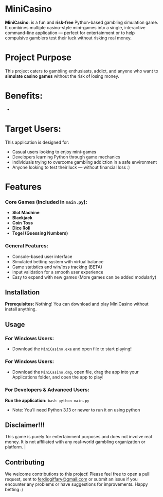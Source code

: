 # MiniCasino

**MiniCasino**: is a fun and **risk-free** Python-based gambling simulation game. It combines multiple casino-style mini-games into a single, interactive command-line application — perfect for entertainment or to help compulsive gamblers test their luck without risking real money.

# Project Purpose
This project caters to gambling enthusiasts, addict, and anyone who want to **simulate casino games** without the risk of losing money.

# Benefits:
-

# Target Users:

This application is designed for:
- Casual users looking to enjoy mini-games
- Developers learning Python through game mechanics
- Individuals trying to overcome gambling addiction in a safe environment
- Anyone looking to test their luck — without financial loss :)

# Features
### Core Games (Included in `main.py`):
- **Slot Machine**
- **Blackjack**
- **Coin Toss**
- **Dice Roll**
- **Togel (Guessing Numbers)**
  
### General Features:
- Console-based user interface
- Simulated betting system with virtual balance
- Game statistics and win/loss tracking (BETA)
- Input validation for a smooth user experience
- Easy to expand with new games (More games can be added modularly)

## Installation

 **Prerequisites:**
Nothing! You can download and play MiniCasino without install anything.

## Usage
### For Windows Users:
- Download the `MiniCasino.exe` and open file to start playing!
### For Windows Users:
- Download the `MiniCasino.dmg`, open file, drag the app into your Applications folder, and open the app to play!
### For Developers & Advanced Users:
**Run the application:**
    ```bash
    python main.py
    ```
- Note: You'll need Python 3.13 or newer to run it on using python
  
## Disclaimer!!!
This game is purely for entertainment purposes and does not involve real money. It is not affiliated with any real-world gambling organization or platform.                                                                                                                                                                                                     |
## Contributing
We welcome contributions to this project! Please feel free to open a pull request, sent to ferdiogiffary@gmail.com or submit an issue if you encounter any problems or have suggestions for improvements. Happy betting :)
